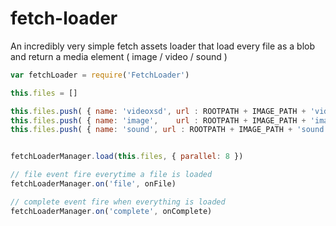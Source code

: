# fetch-loader
An incredibly very simple fetch assets loader that load every file as a blob
and return a media element ( image / video / sound )


```js
var fetchLoader = require('FetchLoader')

this.files = []

this.files.push( { name: 'videoxsd', url : ROOTPATH + IMAGE_PATH + 'videoxsd.mp4' } )
this.files.push( { name: 'image',    url : ROOTPATH + IMAGE_PATH + 'image.jpg' } )
this.files.push( { name: 'sound', url : ROOTPATH + IMAGE_PATH + 'sound.mp3' } )


fetchLoaderManager.load(this.files, { parallel: 8 })

// file event fire everytime a file is loaded
fetchLoaderManager.on('file', onFile)

// complete event fire when everything is loaded
fetchLoaderManager.on('complete', onComplete)

```
